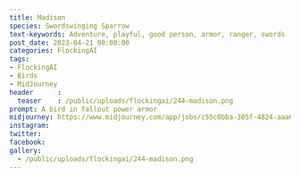 ```yaml
---
title: Madison
species: Swordswinging Sparrow
text-keywords: Adventure, playful, good person, armor, ranger, swords
post_date: 2023-04-21 00:00:00
categories: FlockingAI
tags:
- FlockingAI
- Birds
- MidJourney 
header      :
  teaser    : /public/uploads/flockingai/244-madison.png
prompt: A bird in fallout power armor
midjourney: https://www.midjourney.com/app/jobs/c55c0bba-305f-4824-aaa6-1e6fbe04be4b
instagram: 
twitter: 
facebook: 
gallery: 
  - /public/uploads/flockingai/244-madison.png
---
```


